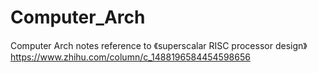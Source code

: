 # Computer_Arch
Computer Arch notes
reference to 《superscalar RISC processor design》
https://www.zhihu.com/column/c_1488196584454598656
